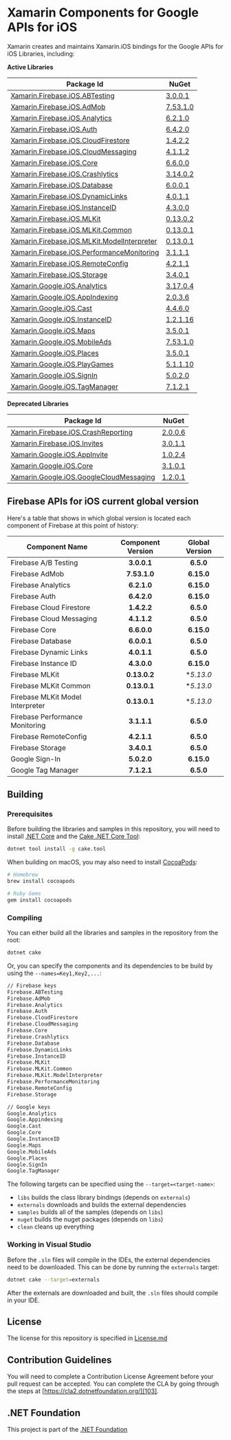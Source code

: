 # Xamarin Components for Google APIs for iOS

Xamarin creates and maintains Xamarin.iOS bindings for the Google APIs for iOS Libraries, including:

**Active Libraries**

| Package Id                                                                   | NuGet                                        |
|------------------------------------------------------------------------------|----------------------------------------------|
| [Xamarin.Firebase.iOS.ABTesting][F.ABTesting.Name]                           | [3.0.0.1][F.ABTesting.Package]               |
| [Xamarin.Firebase.iOS.AdMob][F.AdMob.Name]                                   | [7.53.1.0][F.AdMob.Package]                  |
| [Xamarin.Firebase.iOS.Analytics][F.Analytics.Name]                           | [6.2.1.0][F.Analytics.Package]               |
| [Xamarin.Firebase.iOS.Auth][F.Auth.Name]                                     | [6.4.2.0][F.Auth.Package]                    |
| [Xamarin.Firebase.iOS.CloudFirestore][F.CloudFirestore.Name]                 | [1.4.2.2][F.CloudFirestore.Package]          |
| [Xamarin.Firebase.iOS.CloudMessaging][F.CloudMessaging.Name]                 | [4.1.1.2][F.CloudMessaging.Package]          |
| [Xamarin.Firebase.iOS.Core][F.Core.Name]                                     | [6.6.0.0][F.Core.Package]                    |
| [Xamarin.Firebase.iOS.Crashlytics][F.Crashlytics.Name]                       | [3.14.0.2][F.Crashlytics.Package]            |
| [Xamarin.Firebase.iOS.Database][F.Database.Name]                             | [6.0.0.1][F.Database.Package]                |
| [Xamarin.Firebase.iOS.DynamicLinks][F.DynamicLinks.Name]                     | [4.0.1.1][F.DynamicLinks.Package]            |
| [Xamarin.Firebase.iOS.InstanceID][F.InstanceID.Name]                         | [4.3.0.0][F.InstanceID.Package]              |
| [Xamarin.Firebase.iOS.MLKit][F.MLKit.Name]                                   | [0.13.0.2][F.MLKit.Package]                  |
| [Xamarin.Firebase.iOS.MLKit.Common][F.MLKit.Common.Name]                     | [0.13.0.1][F.MLKit.Common.Package]           |
| [Xamarin.Firebase.iOS.MLKit.ModelInterpreter][F.MLKit.ModelInterpreter.Name] | [0.13.0.1][F.MLKit.ModelInterpreter.Package] |
| [Xamarin.Firebase.iOS.PerformanceMonitoring][F.PerformanceMonitoring.Name]   | [3.1.1.1][F.PerformanceMonitoring.Package]   |
| [Xamarin.Firebase.iOS.RemoteConfig][F.RemoteConfig.Name]                     | [4.2.1.1][F.RemoteConfig.Package]            |
| [Xamarin.Firebase.iOS.Storage][F.Storage.Name]                               | [3.4.0.1][F.Storage.Package]                 |
| [Xamarin.Google.iOS.Analytics][G.Analytics.Name]                             | [3.17.0.4][G.Analytics.Package]              |
| [Xamarin.Google.iOS.AppIndexing][G.AppIndexing.Name]                         | [2.0.3.6][G.AppIndexing.Package]             |
| [Xamarin.Google.iOS.Cast][G.Cast.Name]                                       | [4.4.6.0][G.Cast.Package]                    |
| [Xamarin.Google.iOS.InstanceID][G.InstanceID.Name]                           | [1.2.1.16][G.InstanceID.Package]             |
| [Xamarin.Google.iOS.Maps][G.Maps.Name]                                       | [3.5.0.1][G.Maps.Package]                    |
| [Xamarin.Google.iOS.MobileAds][G.MobileAds.Name]                             | [7.53.1.0][G.MobileAds.Package]              |
| [Xamarin.Google.iOS.Places][G.Places.Name]                                   | [3.5.0.1][G.Places.Package]                  |
| [Xamarin.Google.iOS.PlayGames][G.PlayGames.Name]                             | [5.1.1.10][G.PlayGames.Package]              |
| [Xamarin.Google.iOS.SignIn][G.SignIn.Name]                                   | [5.0.2.0][G.SignIn.Package]                  |
| [Xamarin.Google.iOS.TagManager][G.TagManager.Name]                           | [7.1.2.1][G.TagManager.Package]              |

**Deprecated Libraries**

| Package Id                                                                 | NuGet                                      |
|----------------------------------------------------------------------------|--------------------------------------------|
| [Xamarin.Firebase.iOS.CrashReporting][F.CrashReporting.Name]               | [2.0.0.6][F.CrashReporting.Package]        |
| [Xamarin.Firebase.iOS.Invites][F.Invites.Name]                             | [3.0.1.1][F.Invites.Package]               |
| [Xamarin.Google.iOS.AppInvite][G.AppInvite.Name]                           | [1.0.2.4][G.AppInvite.Package]             |
| [Xamarin.Google.iOS.Core][G.Core.Name]                                     | [3.1.0.1][G.Core.Package]                  |
| [Xamarin.Google.iOS.GoogleCloudMessaging][G.GoogleCloudMessaging.Name]     | [1.2.0.1][G.GoogleCloudMessaging.Package]  |

## Firebase APIs for iOS current global version

Here's a table that shows in which global version is located each component of Firebase at this point of history:

| Component Name                   | Component Version | Global Version |
|----------------------------------|:-----------------:|:--------------:|
| Firebase A/B Testing             | **3.0.0.1**       | **6.5.0**      |
| Firebase AdMob                   | **7.53.1.0**      | **6.15.0**     |
| Firebase Analytics               | **6.2.1.0**       | **6.15.0**     |
| Firebase Auth                    | **6.4.2.0**       | **6.15.0**     |
| Firebase Cloud Firestore         | **1.4.2.2**       | **6.5.0**      |
| Firebase Cloud Messaging         | **4.1.1.2**       | **6.5.0**      |
| Firebase Core                    | **6.6.0.0**       | **6.15.0**     |
| Firebase Database                | **6.0.0.1**       | **6.5.0**      |
| Firebase Dynamic Links           | **4.0.1.1**       | **6.5.0**      |
| Firebase Instance ID             | **4.3.0.0**       | **6.15.0**     |
| Firebase MLKit                   | **0.13.0.2**      | **5.13.0*      |
| Firebase MLKit Common            | **0.13.0.1**      | **5.13.0*      |
| Firebase MLKit Model Interpreter | **0.13.0.1**      | **5.13.0*      |
| Firebase Performance Monitoring  | **3.1.1.1**       | **6.5.0**      |
| Firebase RemoteConfig            | **4.2.1.1**       | **6.5.0**      |
| Firebase Storage                 | **3.4.0.1**       | **6.5.0**      |
| Google Sign-In                   | **5.0.2.0**       | **6.15.0**     |
| Google Tag Manager               | **7.1.2.1**       | **6.5.0**      |

## Building 

### Prerequisites

Before building the libraries and samples in this repository, you will need to install [.NET Core][30] and the [Cake .NET Core Tool][32]:

```sh
dotnet tool install -g cake.tool
```

When building on macOS, you may also need to install [CocoaPods][31]:

```sh
# Homebrew
brew install cocoapods

# Ruby Gems
gem install cocoapods
```

### Compiling

You can either build all the libraries and samples in the repository from the root:

```sh
dotnet cake
```

Or, you can specify the components and its dependencies to be build by using the `--names=Key1,Key2,...`:

```sh
// Firebase keys
Firebase.ABTesting
Firebase.AdMob
Firebase.Analytics
Firebase.Auth
Firebase.CloudFirestore
Firebase.CloudMessaging
Firebase.Core
Firebase.Crashlytics
Firebase.Database
Firebase.DynamicLinks
Firebase.InstanceID
Firebase.MLKit
Firebase.MLKit.Common
Firebase.MLKit.ModelInterpreter
Firebase.PerformanceMonitoring
Firebase.RemoteConfig
Firebase.Storage

// Google keys
Google.Analytics
Google.Appindexing
Google.Cast
Google.Core
Google.InstanceID
Google.Maps
Google.MobileAds
Google.Places
Google.SignIn
Google.TagManager
```

The following targets can be specified using the `--target=<target-name>`:

 - `libs` builds the class library bindings (depends on `externals`)
 - `externals` downloads and builds the external dependencies
 - `samples` builds all of the samples (depends on `libs`)
 - `nuget` builds the nuget packages (depends on `libs`)
 - `clean` cleans up everything


### Working in Visual Studio

Before the `.sln` files will compile in the IDEs, the external dependencies need to be downloaded. This can be done by running the `externals` target:

```sh
dotnet cake --target=externals
```

After the externals are downloaded and built, the `.sln` files should compile in your IDE.

## License

The license for this repository is specified in 
[License.md](License.md)

## Contribution Guidelines

You will need to complete a Contribution License Agreement before your pull request can be accepted. You can complete the CLA by going through the steps at [https://cla2.dotnetfoundation.org/][103].

## .NET Foundation

This project is part of the [.NET Foundation][104]


[comment]: # (Path for active Firebase component folders)

[F.ABTesting.Name]: source/Firebase/ABTesting
[F.AdMob.Name]: source/Firebase/AdMob
[F.Analytics.Name]: source/Firebase/Analytics
[F.Auth.Name]: source/Firebase/Auth
[F.CloudFirestore.Name]: source/Firebase/CloudFirestore
[F.CloudMessaging.Name]: source/Firebase/CloudMessaging
[F.Core.Name]: source/Firebase/Core
[F.Crashlytics.Name]: source/Firebase/Crashlytics
[F.Database.Name]: source/Firebase/Database
[F.DynamicLinks.Name]: source/Firebase/DynamicLinks
[F.InstanceID.Name]: source/Firebase/InstanceID
[F.MLKit.Name]: source/Firebase/MLKit
[F.MLKit.Common.Name]: source/Firebase/MLKit.Common
[F.MLKit.ModelInterpreter.Name]: source/Firebase/MLKit.ModelInterpreter
[F.PerformanceMonitoring.Name]: source/Firebase/PerformanceMonitoring
[F.RemoteConfig.Name]: source/Firebase/RemoteConfig
[F.Storage.Name]: source/Firebase/Storage

[comment]: # (URL for active Firebase component NuGets)

[F.ABTesting.Package]: https://www.nuget.org/packages/Xamarin.Firebase.iOS.ABTesting/
[F.AdMob.Package]: https://www.nuget.org/packages/Xamarin.Firebase.iOS.AdMob/
[F.Analytics.Package]: https://www.nuget.org/packages/Xamarin.Firebase.iOS.Analytics/
[F.Auth.Package]: https://www.nuget.org/packages/Xamarin.Firebase.iOS.Auth/
[F.CloudFirestore.Package]: https://www.nuget.org/packages/Xamarin.Firebase.iOS.CloudFirestore/
[F.CloudMessaging.Package]: https://www.nuget.org/packages/Xamarin.Firebase.iOS.CloudMessaging/
[F.Core.Package]: https://www.nuget.org/packages/Xamarin.Firebase.iOS.Core/
[F.Crashlytics.Package]: https://www.nuget.org/packages/Xamarin.Firebase.iOS.Crashlytics/
[F.Database.Package]: https://www.nuget.org/packages/Xamarin.Firebase.iOS.Database/
[F.DynamicLinks.Package]: https://www.nuget.org/packages/Xamarin.Firebase.iOS.DynamicLinks/
[F.InstanceID.Package]: https://www.nuget.org/packages/Xamarin.Firebase.iOS.InstanceID/
[F.MLKit.Package]: https://www.nuget.org/packages/Xamarin.Firebase.iOS.MLKit/
[F.MLKit.Common.Package]: https://www.nuget.org/packages/Xamarin.Firebase.iOS.MLKit.Common/
[F.MLKit.ModelInterpreter.Package]: https://www.nuget.org/packages/Xamarin.Firebase.iOS.MLKit.ModelInterpreter/
[F.PerformanceMonitoring.Package]: https://www.nuget.org/packages/Xamarin.Firebase.iOS.PerformanceMonitoring/
[F.RemoteConfig.Package]: https://www.nuget.org/packages/Xamarin.Firebase.iOS.RemoteConfig/
[F.Storage.Package]: https://www.nuget.org/packages/Xamarin.Firebase.iOS.Storage/


[comment]: # (Path for active Google component folders)

[G.Analytics.Name]: source/Google/Analytics
[G.AppIndexing.Name]: source/Google/AppIndexing
[G.Cast.Name]: source/Google/Cast
[G.InstanceID.Name]: source/Google/InstanceID
[G.Maps.Name]: source/Google/Maps
[G.MobileAds.Name]: source/Google/MobileAds
[G.Places.Name]: source/Google/Places
[G.PlayGames.Name]: source/Google/PlayGames
[G.SignIn.Name]: source/Google/SignIn
[G.TagManager.Name]: source/Google/TagManager

[comment]: # (URL for active Google component NuGets)

[G.Analytics.Package]: https://www.nuget.org/packages/Xamarin.Google.iOS.Analytics/
[G.AppIndexing.Package]: https://www.nuget.org/packages/Xamarin.Google.iOS.AppIndexing/
[G.Cast.Package]: https://www.nuget.org/packages/Xamarin.Google.iOS.Cast/
[G.InstanceID.Package]: https://www.nuget.org/packages/Xamarin.Google.iOS.InstanceID/
[G.Maps.Package]: https://www.nuget.org/packages/Xamarin.Google.iOS.Maps/
[G.MobileAds.Package]: https://www.nuget.org/packages/Xamarin.Google.iOS.MobileAds/
[G.Places.Package]: https://www.nuget.org/packages/Xamarin.Google.iOS.Places/
[G.PlayGames.Package]: https://www.nuget.org/packages/Xamarin.Google.iOS.PlayGames/
[G.SignIn.Package]: https://www.nuget.org/packages/Xamarin.Google.iOS.SignIn/
[G.TagManager.Package]: https://www.nuget.org/packages/Xamarin.Google.iOS.TagManager/


[comment]: # (Path for deprecated Firebase component folders)

[F.CrashReporting.Name]: source/Firebase/CrashReporting
[F.Invites.Name]: source/Firebase/Invites

[comment]: # (URL for deprecated Firebase component NuGets)

[F.CrashReporting.Package]: https://www.nuget.org/packages/Xamarin.Firebase.iOS.CrashReporting/
[F.Invites.Package]: https://www.nuget.org/packages/Xamarin.Firebase.iOS.Invites/

[comment]: # (Path for deprecated Google component folders)

[G.AppInvite.Name]: source/Google/AppInvite
[G.Core.Name]: source/Google/Core
[G.GoogleCloudMessaging.Name]: source/Google/GoogleCloudMessaging

[comment]: # (URL for deprecated Google component NuGets)

[G.AppInvite.Package]: https://www.nuget.org/packages/Xamarin.Google.iOS.AppInvite/
[G.Core.Package]: https://www.nuget.org/packages/Xamarin.Google.iOS.Core/
[G.GoogleCloudMessaging.Package]: https://www.nuget.org/packages/Xamarin.Google.iOS.GoogleCloudMessaging/


[101]: https://cocoapods.org/
[102]: http://cakebuild.net
[103]: https://cla2.dotnetfoundation.org/
[104]: http://www.dotnetfoundation.org/projects

[30]: https://dotnet.microsoft.com/download
[31]: https://cocoapods.org/
[32]: http://cakebuild.net
[33]: https://cla2.dotnetfoundation.org/
[34]: http://www.dotnetfoundation.org/projects
